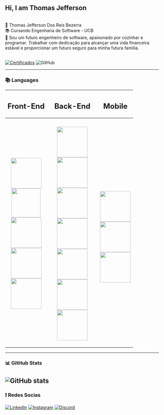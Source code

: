<!-- Cabeçalhos -->

## Hi, I am Thomas Jefferson 
<br>
💢 Thomas Jefferson Dos Reis Bezerra<br>
📚 Cursando Engenharia de Software - UCB <br>
📃 Sou um futuro engenheiro de software, apaixonado por cozinhar e programar. Trabalhar com dedicação para alcançar uma vida financeira estável e proporcionar um futuro seguro para minha futura família.

 <br>
<br>

[![Certificados](https://img.shields.io/badge/certificados-3278fa?style=for-the-badge)](#)
![GitHub](https://img.shields.io/badge/github-171515?style=for-the-badge&logo=Github&logoColor=171515&labelColor=white)



------

### 📚 Languages

<div align="center">

  | <h2>Front-End</h2> | | <h2>Back-End</h2> | | <h2>Mobile</h2> |
  | - | - | - | - | - |
  | <h3 align="center"> <img width="100px" src="https://img.shields.io/badge/html-ec6231?style=for-the-badge&logo=html5&logoColor=ec6231&labelColor=white"> </br> <img width="95px" src ="#"> </br> <img width="100px" src="#"/> </br> <img width="100px" src="#"/> </br> <img width="100px" src="#"/> </br> </h3> |  | <h3 align="center">  <img width="100px" src ="#"/> </br> <img width="100vw" src="#"/> </br> <img width="100px" src="#"/> </br> <img width="100px" src="#"/> </br> <img width="100px" src="#"/> </br> <img width="100px" src="#"/> </br> <img width="100px" src="#"/> </br> </h3> |  | <h3 align="center"> </br> <img width="100px" src ="#"/> </br> <img width="100px" src ="#"/> </br> <img width="100px" src="#"/> </br> </h3> |
  </a>
  
</div>        

-------

### 📊 GitHub Stats

![GitHub stats](https://github-readme-stats.vercel.app/api?username=ThomasReisDev&hide_title=true&border_color=0e76a8&theme=transparent&show_icons=true)
-------

### ❗ Redes Socias 

[![LinkedIn](https://img.shields.io/badge/linkedin-0e76a8?style=for-the-badge&logo=linkedin&logoColor=0e76a8&labelColor=white)](https://www.linkedin.com/in/thomas-reis-3ab81b281/)
[![Instagram](https://img.shields.io/badge/Instagram-eb42ad?style=for-the-badge&logo=instagram&logoColor=eb42ad&labelColor=white)](https://www.instagram.com/reiizrz/)
[![Discord](https://img.shields.io/badge/discord-5865F2?style=for-the-badge&logo=discord&logoColor=5865F2&labelColor=white)](https://discord.gg/CXnFCzFgQR)












